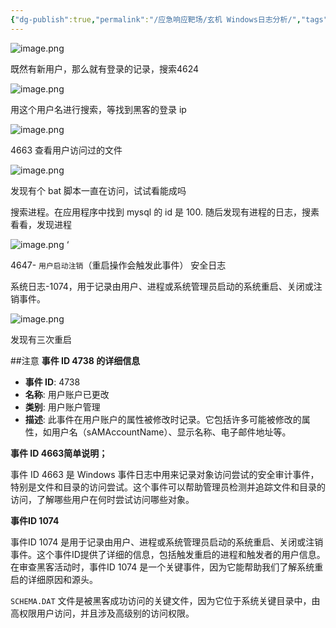 ```yaml
---
{"dg-publish":true,"permalink":"/应急响应靶场/玄机 Windows日志分析/","tags":["靶场","应急响应"]}
---
```


![image.png](https://s2.loli.net/2025/06/01/nlWJt1hx6dP4oOZ.png)


既然有新用户，那么就有登录的记录，搜索4624

![image.png](https://s2.loli.net/2025/06/01/jtuv3FXsNk17ixK.png)



用这个用户名进行搜索，等找到黑客的登录 ip

![image.png](https://s2.loli.net/2025/06/01/62e5rLzlEDpsqJV.png)


4663 查看用户访问过的文件

![image.png](https://s2.loli.net/2025/06/01/j7PpKXkliAJmQ3S.png)

发现有个 bat 脚本一直在访问，试试看能成吗

搜索进程。在应用程序中找到 mysql 的 id 是 100. 随后发现有进程的日志，搜素看看，发现进程

![image.png](https://s2.loli.net/2025/06/01/VUBohTpz1iA5IqR.png)
‘


4647- `用户启动注销`（重启操作会触发此事件） 安全日志

系统日志-1074，用于记录由用户、进程或系统管理员启动的系统重启、关闭或注销事件。

![image.png](https://s2.loli.net/2025/06/01/jVbr2u8veYTFI5h.png)

发现有三次重启


##注意 
**事件 ID 4738 的详细信息**

- **事件 ID**: 4738
- **名称**: 用户账户已更改
- **类别**: 用户账户管理
- **描述**: 此事件在用户账户的属性被修改时记录。它包括许多可能被修改的属性，如用户名（sAMAccountName）、显示名称、电子邮件地址等。

**事件 ID 4663简单说明；**

事件 ID 4663 是 Windows 事件日志中用来记录对象访问尝试的安全审计事件，特别是文件和目录的访问尝试。这个事件可以帮助管理员检测并追踪文件和目录的访问，了解哪些用户在何时尝试访问哪些对象。


**事件ID 1074**

事件ID 1074 是用于记录由用户、进程或系统管理员启动的系统重启、关闭或注销事件。这个事件ID提供了详细的信息，包括触发重启的进程和触发者的用户信息。在审查黑客活动时，事件ID 1074 是一个关键事件，因为它能帮助我们了解系统重启的详细原因和源头。

`SCHEMA.DAT` 文件是被黑客成功访问的关键文件，因为它位于系统关键目录中，由高权限用户访问，并且涉及高级别的访问权限。
